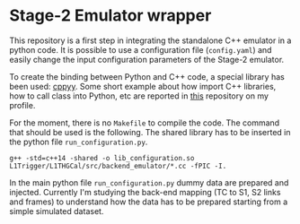 # Stage-2 Emulator wrapper

This repository is a first step in integrating the standalone C++ emulator in a python code.
It is possible to use a configuration file (`config.yaml`) and easily change the input configuration parameters of the Stage-2 emulator.

To create the binding between Python and C++ code, a special library has been used: [cppyy](https://cppyy.readthedocs.io/en/latest/). Some short example about how import C++ libraries, how to call class into Python, etc are reported in [this](https://github.com/mchiusi/python-bindings/tree/main) repository on my profile.

For the moment, there is no `Makefile` to compile the code. The command that should be used is the following. The shared library has to be inserted in the python file `run_configuration.py`.
```
g++ -std=c++14 -shared -o lib_configuration.so L1Trigger/L1THGCal/src/backend_emulator/*.cc -fPIC -I.
```

In the main python file `run_configuration.py` dummy data are prepared and injected. Currently I'm studying the back-end mapping (TC to S1, S2 links and frames) to understand how the data has to be prepared starting from a simple simulated dataset.
